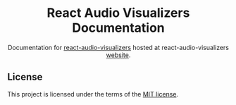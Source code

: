 <h1 align="center">React Audio Visualizers Documentation</h1>

<div align="center">

Documentation for [react-audio-visualizers](https://github.com/tiagomotasantos/react-audio-visualizers) hosted at react-audio-visualizers [website](https://react-audio-visualizers.com/docs).

</div>

## License

This project is licensed under the terms of the [MIT license](/LICENSE.md).
